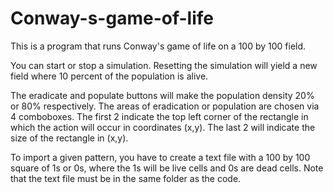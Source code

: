 # Conway-s-game-of-life

This is a program that runs Conway's game of life on a 100 by 100 field. 

You can start or stop a simulation. Resetting the simulation will yield a new field where 10 percent of the population is alive.

The eradicate and populate buttons will make the population density 20% or 80% respectively. The areas of eradication or population are chosen via 4 comboboxes. The first 2 indicate the top left corner of the rectangle in which the action will occur in coordinates (x,y). The last 2 will indicate the size of the rectangle in (x,y).

To import a given pattern, you have to create a text file with a 100 by 100 square of 1s or 0s, where the 1s will be live cells and 0s are dead cells. Note that the text file must be in the same folder as the code.
